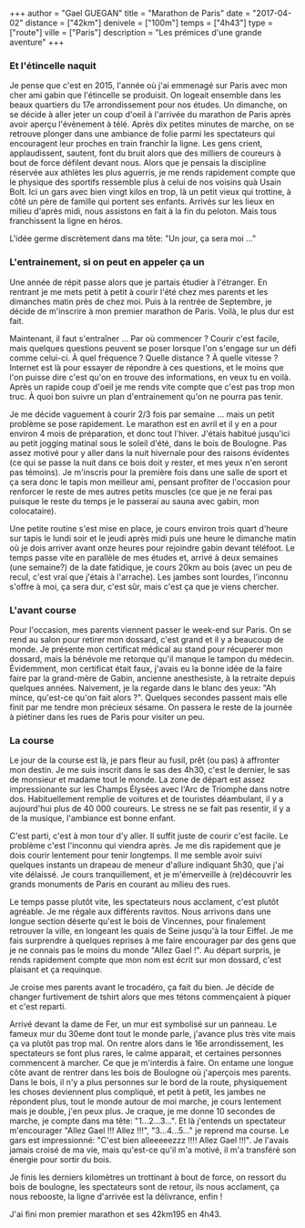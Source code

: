+++
author = "Gael GUEGAN"
title = "Marathon de Paris"
date = "2017-04-02"
distance = ["42km"]
denivele = ["100m"]
temps = ["4h43"]
type = ["route"]
ville = ["Paris"]
description = "Les prémices d'une grande aventure"
+++


### Et l'étincelle naquit
Je pense que c'est en 2015, l'année où j'ai emmenagé sur Paris avec mon cher ami gabin que l'étincelle se produisit. On logeait ensemble dans les beaux quartiers du 17e arrondissement pour nos études. Un dimanche, on se décide à aller jeter un coup d'oeil à l'arrivée du marathon de Paris après avoir aperçu l'évènement à télé. Après dix petites minutes de marche, on se retrouve plonger dans une ambiance de folie parmi les spectateurs qui encouragent leur proches en train franchir la ligne. Les gens crient, applaudissent, sautent, font du bruit alors que des milliers de coureurs à bout de force défilent devant nous. 
Alors que je pensais la discipline réservée aux athlètes les plus aguerris, je me rends rapidement compte que le physique des sportifs ressemble plus à celui de nos voisins quà Usain Bolt. Ici un gars avec bien vingt kilos en trop, là un petit vieux qui trottine, à côté un père de famille qui portent ses enfants. Arrivés sur les lieux en milieu d'après midi, nous assistons en fait à la fin du peloton. Mais tous franchissent la ligne en héros.

L'idée germe discrètement dans ma tête: "Un jour, ça sera moi ..."

### L'entrainement, si on peut en appeler ça un
Une année de répit passe alors que je partais étudier à l'étranger. En rentrant je me mets petit à petit à courir l'été chez mes parents et les dimanches matin près de chez moi. Puis à la rentrée de Septembre, je décide de m'inscrire à mon premier marathon de Paris. Voilà, le plus dur est fait.

Maintenant, il faut s'entraîner ... Par où commencer ? Courir c'est facile, mais quelques questions peuvent se poser lorsque l'on s'engage sur un défi comme celui-ci. À quel fréquence ? Quelle distance ? À quelle vitesse ? Internet est là pour essayer de répondre à ces questions, et le moins que l'on puisse dire c'est qu'on en trouve des informations, en veux tu en voilà. Après un rapide coup d'oeil je me rends vite compte que c'est pas trop mon truc. À quoi bon suivre un plan d'entrainement qu'on ne pourra pas tenir.

Je me décide vaguement à courir 2/3 fois par semaine ... mais un petit problème se pose rapidement. Le marathon est en avril et il y en a pour environ 4 mois
de préparation, et donc tout l'hiver. J'étais habitué jusqu'ici au petit jogging matinal sous le soleil d'été, dans le bois de Boulogne. Pas assez motivé pour y aller dans la nuit hivernale pour des raisons évidentes (ce qui se passe la nuit dans ce bois doit y rester, et mes yeux n'en seront pas témoins).
Je m'inscris pour la première fois dans une salle de sport et ça sera donc le tapis mon meilleur ami, pensant profiter de l'occasion pour renforcer le reste de mes autres petits muscles (ce que je ne ferai pas puisque le reste du temps je le passerai au sauna avec gabin, mon colocataire).

Une petite routine s'est mise en place, je cours environ trois quart d'heure sur tapis le lundi soir et le jeudi après midi puis une heure le dimanche matin où je dois arriver avant onze heures pour rejoindre gabin devant téléfoot. Le temps passe vite en parallèle de mes études et, arrivé à deux semaines (une semaine?) de la date fatidique, je cours 20km au bois (avec un peu de recul, c'est vrai que j'étais à l'arrache). Les jambes sont lourdes, l'inconnu s'offre à moi, ça sera dur, c'est sûr, mais c'est ça que je viens chercher.

### L'avant course
Pour l'occasion, mes parents viennent passer le week-end sur Paris. On se rend au salon pour retirer mon dossard, c'est grand et il y a beaucoup de monde.
Je présente mon certificat médical au stand pour récuperer mon dossard, mais la bénévole me retorque qu'il manque le tampon du médecin. Évidemment, mon certificat était faux, j'avais eu la bonne idée de la faire faire par la grand-mère de Gabin, ancienne anesthesiste, à la retraite depuis quelques années.
Naivement, je la regarde dans le blanc des yeux: "Ah mince, qu'est-ce qu'on fait alors ?". Quelques secondes passent mais elle finit par me tendre mon précieux sésame. On passera le reste de la journée à piétiner dans les rues de Paris pour visiter un peu.

### La course
Le jour de la course est là, je pars fleur au fusil, prêt (ou pas) à affronter mon destin. Je me suis inscrit dans le sas des 4h30, c'est le dernier, le sas de monsieur et madame tout le monde. La zone de départ est assez impressionante sur les Champs Élysées avec l'Arc de Triomphe dans notre dos. Habituellement remplie de voitures et de touristes déambulant, il y a aujourd'hui plus de 40 000 coureurs. Le stress ne se fait pas resentir, il y a de la musique, l'ambiance est bonne enfant.

C'est parti, c'est à mon tour d'y aller. Il suffit juste de courir c'est facile. Le problème c'est l'inconnu qui viendra après. Je me dis rapidement que je dois courir lentement pour tenir longtemps. Il me semble avoir suivi quelques instants un drapeau de meneur d'allure indiquant 5h30, que j'ai vite délaissé.
Je cours tranquillement, et je m'émerveille à (re)découvrir les grands monuments de Paris en courant au milieu des rues.

Le temps passe plutôt vite, les spectateurs nous acclament, c'est plutôt agréable. Je me régale aux différents ravitos. Nous arrivons dans une longue section déserte qu'est le bois de Vincennes, pour finalement retrouver la ville, en longeant les quais de Seine jusqu'à la tour Eiffel. Je me fais surprendre à quelques reprises à me faire encourager par des gens que je ne connais pas le moins du monde "Allez Gael !". Au départ surpris, je rends rapidement compte que mon nom est écrit sur mon dossard, c'est plaisant et ça requinque.

Je croise mes parents avant le trocadéro, ça fait du bien. Je décide de changer furtivement de tshirt alors que mes tétons commençaient à piquer et c'est reparti.

Arrivé devant la dame de Fer, un mur est symbolisé sur un panneau. Le fameux mur du 30eme dont tout le monde parle, j'avance plus très vite mais ça va plutôt pas trop mal. On rentre alors dans le 16e arrondissement, les spectateurs se font plus rares, le calme apparait, et certaines personnes commencent à marcher. Ce que je m'interdis à faire. On entame une longue côte avant de rentrer dans les bois de Boulogne où j'aperçois mes parents. Dans le bois, il n'y a plus personnes sur le bord de la route, physiquement les choses deviennent plus compliqué, et petit à petit, les jambes ne répondent plus, tout le monde autour de moi marche, je cours lentement mais je double, j'en peux plus. Je craque, je me donne 10 secondes de marche, je compte dans ma tête: "1...2...3...". Et là j'entends un spectateur m'encourager "Allez Gael !!! Allez !!!", "3...4...5..." je reprend ma course. Le gars est impressionné: "C'est bien alleeeeezzz !!!! Allez Gael !!!". Je l'avais jamais croisé de ma vie, mais qu'est-ce qu'il m'a motivé, il m'a transféré son énergie pour sortir du bois.

Je finis les derniers kilomètres un trottinant à bout de force, on ressort du bois de boulogne, les spectateurs sont de retour, ils nous acclament, ça nous rebooste, la ligne d'arrivée est la délivrance, enfin !

J'ai fini mon premier marathon et ses 42km195 en 4h43.